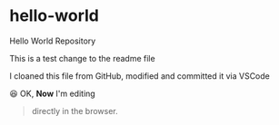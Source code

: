 # hello-world
Hello World Repository

This is a test change to the readme file

I cloaned this file from GitHub, modified and committed it via VSCode

:laughing: OK, **Now** I'm editing 
> directly in the browser.
